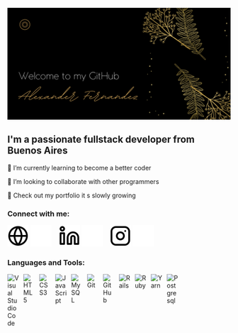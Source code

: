 ![banner](https://github.com/Alexander-Fernandez-1997/Alexander-Fernandez-1997/blob/main/img/banner.png)


## I'm a passionate fullstack developer from Buenos Aires

🌱 I’m currently learning to become a better coder

👯 I’m looking to collaborate with other programmers

🔭 Check out my portfolio it s slowly growing


### Connect with me:

[![website](./img/globe-light.svg)](https://.com#gh-light-mode-only)
[![website](./img/globe-dark.svg)](https://.com#gh-dark-mode-only)
&nbsp;&nbsp;
[![website](./img/linkedin-light.svg)](https://www.linkedin.com/in/alexander-fern%C3%A1ndez-9455aa174/#gh-light-mode-only)
[![website](./img/linkedin-dark.svg)](https://www.linkedin.com/in/alexander-fern%C3%A1ndez-9455aa174/#gh-dark-mode-only)
&nbsp;&nbsp;
[![website](./img/instagram-light.svg)](https://www.instagram.com/alex.fernandez97/#gh-light-mode-only)
[![website](./img/instagram-dark.svg)](https://www.instagram.com/alex.fernandez97/#gh-dark-mode-only)


### Languages and Tools:

[<img align="left" alt="Visual Studio Code" width="26px" src="https://cdn.jsdelivr.net/gh/devicons/devicon/icons/vscode/vscode-original.svg" style="padding-right:10px;" />][portafolio]
[<img align="left" alt="HTML5" width="26px" src="https://cdn.jsdelivr.net/gh/devicons/devicon/icons/html5/html5-original.svg" style="padding-right:10px;" />][portafolio]
[<img align="left" alt="CSS3" width="26px" src="https://cdn.jsdelivr.net/gh/devicons/devicon/icons/css3/css3-original.svg" style="padding-right:10px;" />][portafolio]
[<img align="left" alt="JavaScript" width="26px" src="https://cdn.jsdelivr.net/gh/devicons/devicon/icons/javascript/javascript-original.svg" style="padding-right:10px;" />][portafolio]
[<img align="left" alt="MySQL" width="26px" src="https://cdn.jsdelivr.net/gh/devicons/devicon/icons/mysql/mysql-original.svg" style="padding-right:10px;" />][portafolio]
[<img align="left" alt="Git" width="26px" src="https://cdn.jsdelivr.net/gh/devicons/devicon/icons/git/git-original.svg" style="padding-right:10px;" />][portafolio]
[<img align="left" alt="GitHub" width="26px" src="https://user-images.githubusercontent.com/3369400/139447912-e0f43f33-6d9f-45f8-be46-2df5bbc91289.png" style="padding-right:10px;" />][portafolio]
[<img align="left" alt="Rails" width="26px" img src="https://cdn.jsdelivr.net/gh/devicons/devicon/icons/rails/rails-original-wordmark.svg" style="padding-right:10px;" />][portafolio]
[<img align="left" alt="Ruby" width="26px" img src="https://cdn.jsdelivr.net/gh/devicons/devicon/icons/ruby/ruby-original.svg" style="padding-right:10px;" />][portafolio]
[<img align="left" alt="Yarn" width="26px" img src="https://cdn.jsdelivr.net/gh/devicons/devicon/icons/yarn/yarn-original.svg" style="padding-right:10px;" />][portafolio]
[<img align="left" alt="Postgresql" width="26px" img src="https://cdn.jsdelivr.net/gh/devicons/devicon/icons/postgresql/postgresql-plain-wordmark.svg" style="padding-right:10px;" />][portafolio]


[portafolio]:https://alex.com
